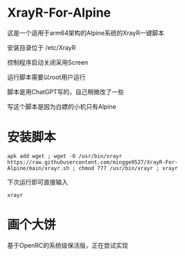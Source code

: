 # XrayR-For-Alpine
这是一个适用于arm64架构的Alpine系统的XrayR一键脚本

安装目录位于 /etc/XrayR

控制程序启动关闭采用Screen

运行脚本需要以root用户运行

脚本是用ChatGPT写的，自己稍微改了一些

写这个脚本是因为白嫖的小机只有Alpine

# 安装脚本
```shell script
apk add wget ; wget -O /usr/bin/xrayr https://raw.githubusercontent.com/mingge9527/XrayR-For-Alpine/main/xrayr.sh ; chmod 777 /usr/bin/xrayr ; xrayr
```
下次运行即可直接输入
```shell script
xrayr
```

# 画个大饼

基于OpenRC的系统级保活版，正在尝试实现
